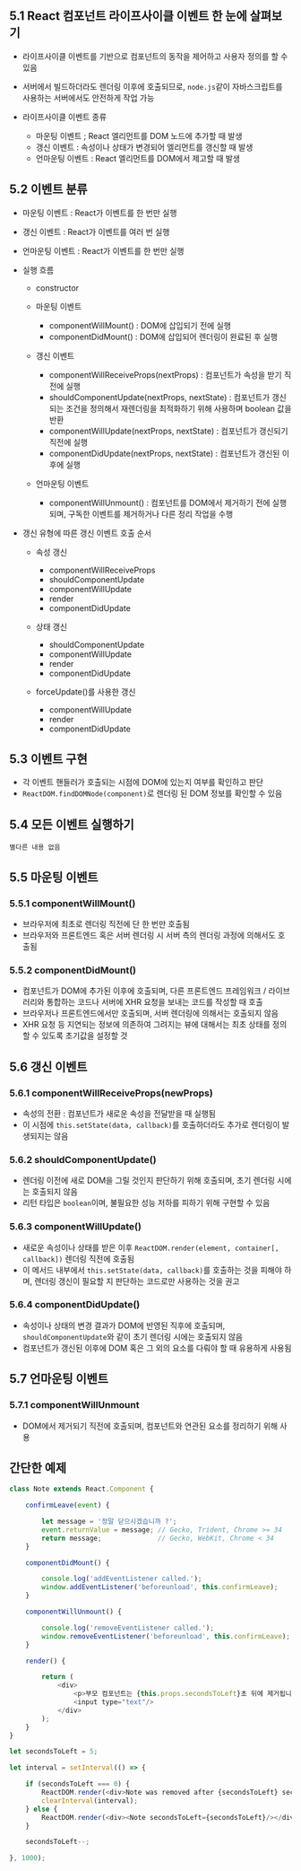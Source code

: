 ## 5.1 React 컴포넌트 라이프사이클 이벤트 한 눈에 살펴보기

- 라이프사이클 이벤트를 기반으로 컴포넌트의 동작을 제어하고 사용자 정의를 할 수 있음
- 서버에서 빌드하더라도 렌더링 이후에 호출되므로, `node.js`같이 자바스크립트를 사용하는 서버에서도 안전하게 작업 가능
- 라이프사이클 이벤트 종류

    - 마운팅 이벤트 ; React 엘리먼트를 DOM 노드에 추가할 때 발생
    - 갱신 이벤트 : 속성이나 상태가 변경되어 엘리먼트를 갱신할 때 발생
    - 언마운팅 이벤트 : React 엘리먼트를 DOM에서 제고할 때 발생

## 5.2 이벤트 분류

- 마운팅 이벤트 : React가 이벤트를 한 번만 실행
- 갱신 이벤트 : React가 이벤트를 여러 번 실행
- 언마운팅 이벤트 : React가 이벤트를 한 번만 실행
- 실행 흐름

    - constructor
    - 마운팅 이벤트

        - componentWillMount() : DOM에 삽입되기 전에 실행
        - componentDidMount() : DOM에 삽입되어 렌더링이 완료된 후 실행

    - 갱신 이벤트

        - componentWillReceiveProps(nextProps) : 컴포넌트가 속성을 받기 직전에 실행
        - shouldComponentUpdate(nextProps, nextState) : 컴포넌트가 갱신되는 조건을 정의해서 재렌더링을 최적화하기 위해 사용하며 boolean 값을 반환
        - componentWillUpdate(nextProps, nextState) : 컴포넌트가 갱신되기 직전에 실행
        - componentDidUpdate(nextProps, nextState) : 컴포넌트가 갱신된 이후에 실행

    - 언마운팅 이벤트

        - componentWillUnmount() : 컴포넌트를 DOM에서 제거하기 전에 실행되며, 구독한 이벤트를 제거하거나 다른 정리 작업을 수행

- 갱신 유형에 따른 갱신 이벤트 호출 순서

    - 속성 갱신

        - componentWillReceiveProps
        - shouldComponentUpdate
        - componentWillUpdate
        - render
        - componentDidUpdate

    - 상태 갱신

        - shouldComponentUpdate
        - componentWillUpdate
        - render
        - componentDidUpdate

    - forceUpdate()를 사용한 갱신

        - componentWillUpdate
        - render
        - componentDidUpdate

## 5.3 이벤트 구현

- 각 이벤트 핸들러가 호출되는 시점에 DOM에 있는지 여부를 확인하고 판단
- `ReactDOM.findDOMNode(component)`로 렌더링 된 DOM 정보를 확인할 수 있음

## 5.4 모든 이벤트 실행하기

```
별다른 내용 없음
```

## 5.5 마운팅 이벤트

### 5.5.1 componentWillMount()

- 브라우저에 최초로 렌더링 직전에 단 한 번만 호출됨
- 브라우저와 프론트엔드 혹은 서버 렌더링 시 서버 측의 렌더링 과정에 의해서도 호출됨

### 5.5.2 componentDidMount()

- 컴포넌트가 DOM에 추가된 이후에 호출되며, 다른 프론트엔드 프레임워크 / 라이브러리와 통합하는 코드나 서버에 XHR 요청을 보내는 코드를 작성할 때 호출
- 브라우저나 프론트엔드에서만 호출되며, 서버 렌더링에 의해서는 호출되지 않음
- XHR 요청 등 지연되는 정보에 의존하여 그려지는 뷰에 대해서는 최초 상태를 정의할 수 있도록 초기값을 설정할 것

## 5.6 갱신 이벤트

### 5.6.1 componentWillReceiveProps(newProps)

- 속성의 전환 : 컴포넌트가 새로운 속성을 전달받을 때 실행됨
- 이 시점에 `this.setState(data, callback)`를 호출하더라도 추가로 렌더링이 발생되지는 않음

### 5.6.2 shouldComponentUpdate()

- 렌더링 이전에 새로 DOM을 그릴 것인지 판단하기 위해 호출되며, 초기 렌더링 시에는 호출되지 않음
- 리턴 타입은 `boolean`이며, 불필요한 성능 저하를 피하기 위해 구현할 수 있음

### 5.6.3 componentWillUpdate()

- 새로운 속성이나 상태를 받은 이후 `ReactDOM.render(element, container[, callback])` 렌더링 직전에 호출됨
- 이 메서드 내부에서 `this.setState(data, callback)`를 호출하는 것을 피해야 하며, 렌더링 갱신이 필요할 지 판단하는 코드로만 사용하는 것을 권고

### 5.6.4 componentDidUpdate()

- 속성이나 상태의 변경 결과가 DOM에 반영된 직후에 호출되며, `shouldComponentUpdate`와 같이 초기 렌더링 시에는 호출되지 않음
- 컴포넌트가 갱신된 이후에 DOM 혹은 그 외의 요소를 다뤄야 할 때 유용하게 사용됨

## 5.7 언마운팅 이벤트

### 5.7.1 componentWillUnmount

- DOM에서 제거되기 직전에 호출되며, 컴포넌트와 연관된 요소를 정리하기 위해 사용

## 간단한 예제

```js
class Note extends React.Component {

    confirmLeave(event) {

        let message = '정말 닫으시겠습니까 ?';
        event.returnValue = message; // Gecko, Trident, Chrome >= 34
        return message;              // Gecko, WebKit, Chrome < 34
    }

    componentDidMount() {

        console.log('addEventListener called.');
        window.addEventListener('beforeunload', this.confirmLeave);
    }

    componentWillUnmount() {

        console.log('removeEventListener called.');
        window.removeEventListener('beforeunload', this.confirmLeave);
    }

    render() {

        return (
            <div>
                <p>부모 컴포넌트는 {this.props.secondsToLeft}초 뒤에 제거됩니다.</p>
                <input type="text"/>
            </div>
        );
    }
}

let secondsToLeft = 5;

let interval = setInterval(() => {

    if (secondsToLeft === 0) {
        ReactDOM.render(<div>Note was removed after {secondsToLeft} seconds.</div>, document.getElementById('content'));
        clearInterval(interval);
    } else {
        ReactDOM.render(<div><Note secondsToLeft={secondsToLeft}/></div>, document.getElementById('content'));
    }

    secondsToLeft--;

}, 1000);
```
